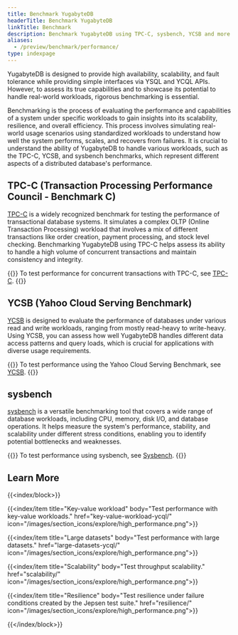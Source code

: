 ```yaml
---
title: Benchmark YugabyteDB
headerTitle: Benchmark YugabyteDB
linkTitle: Benchmark
description: Benchmark YugabyteDB using TPC-C, sysbench, YCSB and more.
aliases:
  - /preview/benchmark/performance/
type: indexpage
---
```


YugabyteDB is designed to provide high availability, scalability, and fault tolerance while providing simple interfaces via YSQL and YCQL APIs. However, to assess its true capabilities and to showcase its potential to handle real-world workloads, rigorous benchmarking is essential.

Benchmarking is the process of evaluating the performance and capabilities of a system under specific workloads to gain insights into its scalability, resilience, and overall efficiency. This process involves simulating real-world usage scenarios using standardized workloads to understand how well the system performs, scales, and recovers from failures. It is crucial to understand the ability of YugabyteDB to handle various workloads, such as the TPC-C, YCSB, and sysbench benchmarks, which represent different aspects of a distributed database's performance.

## TPC-C (Transaction Processing Performance Council - Benchmark C)

[TPC-C](http://www.tpc.org/tpcc/) is a widely recognized benchmark for testing the performance of transactional database systems. It simulates a complex OLTP (Online Transaction Processing) workload that involves a mix of different transactions like order creation, payment processing, and stock level checking. Benchmarking YugabyteDB using TPC-C helps assess its ability to handle a high volume of concurrent transactions and maintain consistency and integrity.

{{<lead link="tpcc/">}}
To test performance for concurrent transactions with TPC-C, see [TPC-C](tpcc/).
{{</lead>}}

## YCSB (Yahoo Cloud Serving Benchmark)

[YCSB](https://github.com/brianfrankcooper/YCSB/wiki) is designed to evaluate the performance of databases under various read and write workloads, ranging from mostly read-heavy to write-heavy. Using YCSB, you can assess how well YugabyteDB handles different data access patterns and query loads, which is crucial for applications with diverse usage requirements.

{{<lead link="ycsb-ysql/">}}
To test performance using the Yahoo Cloud Serving Benchmark, see [YCSB](ycsb-ysql/).
{{</lead>}}

## sysbench

[sysbench](https://github.com/akopytov/sysbench) is a versatile benchmarking tool that covers a wide range of database workloads, including CPU, memory, disk I/O, and database operations. It helps measure the system's performance, stability, and scalability under different stress conditions, enabling you to identify potential bottlenecks and weaknesses.

{{<lead link="sysbench-ysql/">}}
To test performance using sysbench, see [Sysbench](sysbench-ysql/).
{{</lead>}}

## Learn More

{{<index/block>}}

  {{<index/item
    title="Key-value workload"
    body="Test performance with key-value workloads."
    href="key-value-workload-ycql/"
    icon="/images/section_icons/explore/high_performance.png">}}

  {{<index/item
    title="Large datasets"
    body="Test performance with large datasets."
    href="large-datasets-ycql/"
    icon="/images/section_icons/explore/high_performance.png">}}

  {{<index/item
    title="Scalability"
    body="Test throughput scalability."
    href="scalability/"
    icon="/images/section_icons/explore/high_performance.png">}}

  {{<index/item
    title="Resilience"
    body="Test resilience under failure conditions created by the Jepsen test suite."
    href="resilience/"
    icon="/images/section_icons/explore/high_performance.png">}}

{{</index/block>}}
